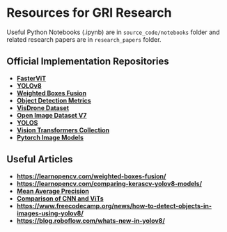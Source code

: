 # Resources for GRI Research
Useful Python Notebooks (.ipynb) are in `source_code/notebooks` folder and related research papers are in `research_papers` folder.

## Official Implementation Repositories

- __[FasterViT](https://github.com/NVlabs/FasterViT#fastervit-fast-vision-transformers-with-hierarchical-attention)__
- __[YOLOv8](https://github.com/ultralytics/ultralytics)__
- __[Weighted Boxes Fusion](https://github.com/ZFTurbo/Weighted-Boxes-Fusion#description-of-wbf-method-and-citation)__
- __[Object Detection Metrics](https://github.com/rafaelpadilla/review_object_detection_metrics/)__
- __[VisDrone Dataset](https://github.com/VisDrone/VisDrone-Dataset)__
- __[Open Image Dataset V7](https://storage.googleapis.com/openimages/web/index.html)__
- __[YOLOS](https://github.com/hustvl/YOLOS)__
- __[Vision Transformers Collection](https://github.com/lucidrains/vit-pytorch)__
- __[Pytorch Image Models](https://github.com/huggingface/pytorch-image-models)__
  
## Useful Articles

- __https://learnopencv.com/weighted-boxes-fusion/__
- __https://learnopencv.com/comparing-kerascv-yolov8-models/__
- __[Mean Average Precision](https://learnopencv.com/mean-average-precision-map-object-detection-model-evaluation-metric/?fbclid=IwAR2YxPZzmvk1n2ZtgxZQpC1XRS3ld38jXoaOSYBxmxzR3CV23sGLHmdCxYE#Datasets-and-Model-Evaluation-Competitions)__
- __[Comparison of CNN and ViTs](https://medium.com/@iliaspapastratis/comparison-of-convolutional-neural-networks-and-vision-transformers-vits-a8fc5486c5be)__
- __https://www.freecodecamp.org/news/how-to-detect-objects-in-images-using-yolov8/__
- __https://blog.roboflow.com/whats-new-in-yolov8/__
  
  

